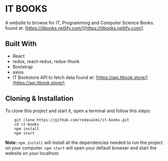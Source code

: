 # IT BOOKS 
A website to browse for IT, Programming and Computer Science Books.  found at: [https://itbooks.netlify.com/](https://itbooks.netlify.com/)

## Built With
- React
- redux, react-redux, redux-thunk
- Bootstrap
- axios
- IT Bookstore API to fetch data found at: [https://api.itbook.store/](https://api.itbook.store/)

## Cloning & Installation
To clone this project and start it, open a terminal and follow this steps:
```
	git clone https://github.com/redasalmi/it-books.git
	cd it-books
	npm install
	npm start
```
**Note:**
```npm install``` will install all the dependencies needed to run the project on your computer.
```npm start``` will open your default browser and start the website on your localhost.